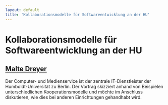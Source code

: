 ```yaml
---
layout: default
title: 'Kollaborationsmodelle für Softwareentwicklung an der HU'
---
```


# Kollaborationsmodelle für Softwareentwicklung an der HU

## [Malte Dreyer](../../speaker/X3ELP7/)

Der Computer- und Medienservice ist der zentrale IT-Dienstleister der Humboldt-Universität zu Berlin. Der Vortrag skizziert anhand von Beispielen unterschiedlichen Kooperationsmodelle und möchte im Anschluss diskutieren, wie dies bei anderen Einrichtungen gehandhabt wird.